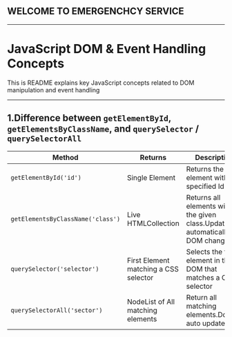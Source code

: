 ## WELCOME TO EMERGENCHCY SERVICE
---

# JavaScript DOM & Event Handling Concepts

This is README explains key JavaScript concepts related to DOM manipulation and event handling

---

## 1.Difference between `getElementById`, `getElementsByClassName`, and `querySelector` / `querySelectorAll`

| Method | Returns| Description | Example |
|---------|---------|---------|--------|
|`getElementById('id')`|Single Element|Returns the element with the specified Id|`document.getElementById(myId)`|
|`getElementsByClassName('class')`|Live HTMLCollection |Returns all elements with the given class.Update automatically DOM changes|`document.getElementsByClassName('myClassName')`|
|`querySelector('selector')`|First Element matching a CSS selector|Selects the first element in the DOM that matches a CSS selector|`document.querySelectory('.class')`|
|`querySelectorAll('sector')`|NodeList of All matching elements |Return all matching elements.Dosen't auto update|`document.querySelectorAll('.Class')`|